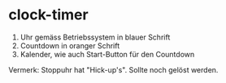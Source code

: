 # clock-timer

1) Uhr gemäss Betriebssystem in blauer Schrift
2) Countdown in oranger Schrift
3) Kalender, wie auch Start-Button für den Countdown

Vermerk: Stoppuhr hat "Hick-up's". Sollte noch gelöst werden. 
